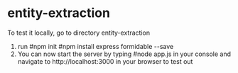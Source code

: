 # entity-extraction
To test it locally, go to directory entity-extraction
1. run 
#npm init
#npm install express formidable --save
2. You can now start the server by typing 
#node app.js 
in your console and navigate to http://localhost:3000 in your browser to test out

